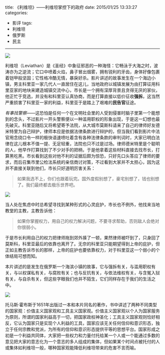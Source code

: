 title: 《利维坦》——利维坦掌控下的政府
date: 2015/01/25 13:33:27
categories:
- 影评
tags:
- 利维坦
- 俄罗斯
- 民主

---
![](http://covertness.qiniudn.com/liweitan_p2223789642.jpg)

<!-- more -->

利维坦（Leviathan）是《圣经》中象征邪恶的一种海怪：它畅泳于大海之时，波涛亦为之逆流；它口中喷着火焰，鼻子冒出烟雾，拥有锐利的牙齿，身体好像包裹着铠甲般坚固；它性格冷酷无情，暴戾好杀。影片讲述的故事发生在一个海边小镇，男主科里亚一家几代人一直居住在这儿，当地政府以城镇发展为由打算征用科里亚家的地块来建造城镇交流中心，市长是一个拥有深厚背景且贪得无厌的家伙，他正忙于竞选，并没有和科里亚认真协商，而是打算直接以低价征收**强拆**，这当然严重损害了科里亚一家的利益，科里亚于是踏上了艰难的**民告官**征途。

*有事找警察*——这恐怕是任何一个在文明社会里的人受到侵害时脑子里第一个能想到的念头，不过影片一开头警察便以一种滥用职权的形象出现，于是这一幻想也最先破灭。科里亚随后又将希望寄予法院，从大城市莫斯科请来了自己的律师好友德米特里为自己辩护，律师本应是依据法律条款进行辩护的，但当我们看到影片中法官用念绕口令一样的极快语速喷吐着含有各种法律条款的审判词时，大家已明白法律在这儿根本不值一提、无足轻重，法院也只不过是过场。律师德米特里是个聪明的人，他早作打算找到了不少对手的把柄，于是他拿着这些材料直接去找市长，打算黑吃黑。市长看到这些对他不利的证据后颇为惊恐，只好先口头答应了律师的要求，而后召集市里公检法系统的亲信商讨对策，不过看到大家并不太担心，因为这并不直接关联到他们，市长只好道明厉害关系：
> 如果我选不上，你们也跟着玩完。国外度假别想了，豪宅别想了，钱也别想了。我们最终都去极乐世界吧。

![](http://covertness.qiniudn.com/liweitan_p2223466385.jpg)

当人处在焦虑中时总希望寻找到某种形式的心灵庇护，市长也不例外，他找来当地教堂的主教，主教告诉他：
> 如果你掌握权力，用自己的权力解决问题，不要寻求帮助，否则敌人会绝对你很弱小。

于是市长利用自己的权力把律师拖到郊外揍了一顿，果然律师被吓到了，只身回了莫斯科，科里亚最后的依靠也离开了。无奈的科里亚只能期望得到上帝的庇护，但正如主教告诉市长的那样，上帝的庇护也要依靠权力，对于科里亚这一个弱小的个体结局可想而知。

本片讲述的是发生在俄罗斯一个海滨小镇的故事，它与强拆有关，与滥用职权有关，与以权谋私有关，与腐败有关；也与反抗有关，与依法维权有关，与含冤入狱有关，与自杀有关，但这些字眼我们也并不陌生，它们同样存在于我们的生活之中。

![](http://covertness.qiniudn.com/liweitan_p2217593621.jpg)

托马斯·霍布斯于1651年出版过一本和本片同名的著作，书中讲述了两种不同类型的国家观：价值主义国家观和工具主义国家观。价值主义国家观以个人为国家服务为原则，所谓的国家利益高于一切，把国家政权神圣化；工具主义国家观则恰好相反，它认为国家只是实现个人利益的工具，国家应该无关任何信仰和意识形态，独立于任何宗教和党派，为所有的信仰和意识形态提供平等的思想平台。国家形成之初是一个利益共同体，大家把一些权力和力量付托给某一个人或一个能通过多数的意见把大家的意志化为一个意志的多人组成的集体，但如果某个时间点被托付的人或集体如利维坦一般，哪种国家观能降低利维坦带来的危害不言而喻。
